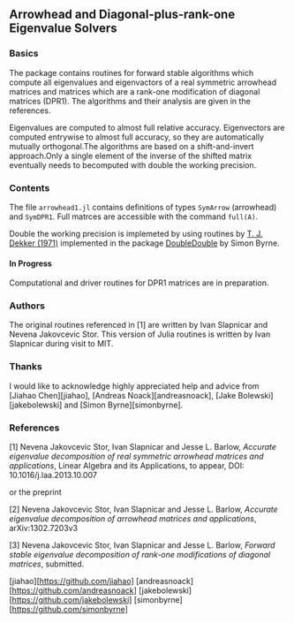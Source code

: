 ## Arrowhead and Diagonal-plus-rank-one Eigenvalue Solvers

### Basics

The package contains routines for forward stable algorithms which compute all eigenvalues and eigenvactors of a real symmetric arrowhead matrices and matrices which are a rank-one modification of diagonal matrices (DPR1). The algorithms and their analysis are given in the references.

Eigenvalues are computed to almost full relative accuracy.  Eigenvectors are computed entrywise to almost full accuracy, so they are automatically mutually orthogonal.The algorithms are based on a shift-and-invert approach.Only a single element of the inverse of the shifted matrix eventually needs to becomputed with double the working precision.


### Contents

The file `arrowhead1.jl` contains definitions of types `SymArrow` (arrowhead) and `SymDPR1`. Full matrces are accessible with the command `full(A)`.

Double the working precision is implemeted by using routines by [T. J. Dekker (1971)][dekker1971] implemented in the package [DoubleDouble][byrne2014] by Simon Byrne.

#### In Progress

Computational and driver routines for DPR1 matrices are in preparation.

### Authors

The original routines referenced in [1] are written by Ivan Slapnicar and Nevena Jakovcevic Stor. 
This version of Julia routines is written by Ivan Slapnicar during visit to MIT.

### Thanks

I would like to acknowledge highly appreciated help and advice from [Jiahao Chen][jiahao], [Andreas Noack][andreasnoack], [Jake Bolewski][jakebolewski] and [Simon Byrne][simonbyrne].  


### References

[1] Nevena Jakovcevic Stor, Ivan Slapnicar and Jesse L. Barlow, *Accurate eigenvalue decomposition of real symmetric arrowhead matrices and applications*, Linear Algebra and its Applications, to appear, DOI: 10.1016/j.laa.2013.10.007

or the preprint

[2] Nevena Jakovcevic Stor, Ivan Slapnicar and Jesse L. Barlow, *Accurate eigenvalue decomposition of arrowhead matrices and applications*, arXiv:1302.7203v3

[3] Nevena Jakovcevic Stor, Ivan Slapnicar and Jesse L. Barlow, *Forward stable eigenvalue decomposition of rank-one modifications of diagonal matrices*, submitted.

[dekker1971]: http://link.springer.com/article/10.1007%2FBF01397083  "T.J. Dekker (1971) 'A floating-point technique for extending the available precision', Numerische Mathematik, Volume 18, Issue 3, pp 224-242"

[byrne2014]: https://github.com/simonbyrne/DoubleDouble.jl

[jiahao][https://github.com/jiahao]
[andreasnoack][https://github.com/andreasnoack]
[jakebolewski][https://github.com/jakebolewski]
[simonbyrne][https://github.com/simonbyrne]

